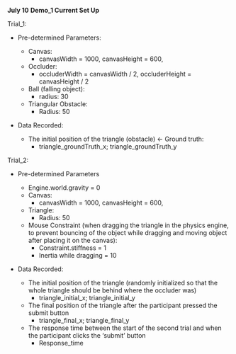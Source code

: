 **July 10**
**Demo_1 Current Set Up**

Trial_1:
- Pre-determined Parameters:
    - Canvas:
        - canvasWidth = 1000, canvasHeight = 600,
    -	Occluder:
        -	occluderWidth = canvasWidth / 2, occluderHeight = canvasHeight / 2
    -	Ball (falling object):
        -	radius: 30
    -	Triangular Obstacle:
        -	Radius: 50

-	Data Recorded:
    -	The initial position of the triangle (obstacle) <- Ground truth:
        -	triangle_groundTruth_x; triangle_groundTruth_y

Trial_2:
-	Pre-determined Parameters
    -	Engine.world.gravity = 0
    -	Canvas:
        -	canvasWidth = 1000, canvasHeight = 600,
    -	Triangle:
        -	Radius: 50
    -	Mouse Constraint (when dragging the triangle in the physics engine, to prevent bouncing of the object while dragging and moving object after placing it on the canvas):
        -	Constraint.stiffness = 1
        -	Inertia while dragging = 10

-	Data Recorded:
    -	The initial position of the triangle (randomly initialized so that the whole triangle should be behind where the occluder was)
        -	triangle_initial_x; triangle_initial_y
    -	The final position of the triangle after the participant pressed the submit button
        -	triangle_final_x; triangle_final_y
    -	The response time between the start of the second trial and when the participant clicks the ‘submit’ button
        -	Response_time
